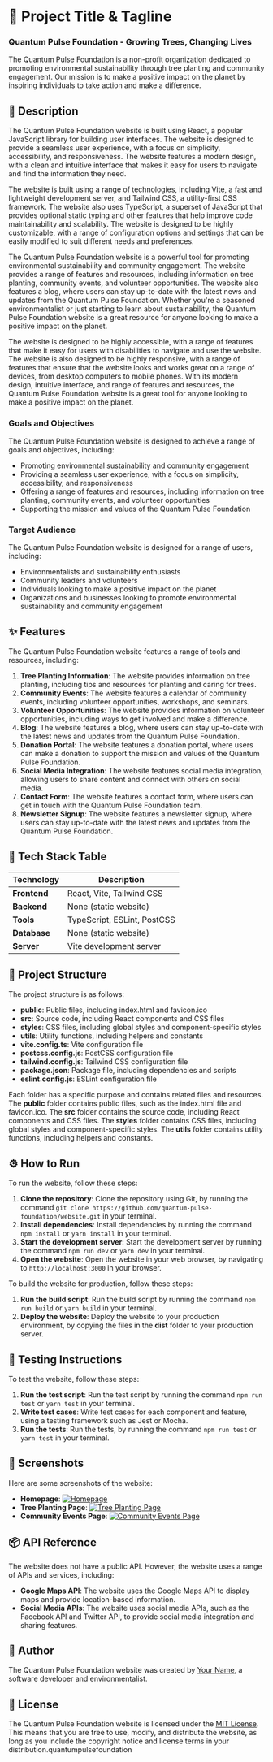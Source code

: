 🚀 Project Title & Tagline
========================
### Quantum Pulse Foundation - Growing Trees, Changing Lives
The Quantum Pulse Foundation is a non-profit organization dedicated to promoting environmental sustainability through tree planting and community engagement. Our mission is to make a positive impact on the planet by inspiring individuals to take action and make a difference.

📖 Description
---------------
The Quantum Pulse Foundation website is built using React, a popular JavaScript library for building user interfaces. The website is designed to provide a seamless user experience, with a focus on simplicity, accessibility, and responsiveness. The website features a modern design, with a clean and intuitive interface that makes it easy for users to navigate and find the information they need.

The website is built using a range of technologies, including Vite, a fast and lightweight development server, and Tailwind CSS, a utility-first CSS framework. The website also uses TypeScript, a superset of JavaScript that provides optional static typing and other features that help improve code maintainability and scalability. The website is designed to be highly customizable, with a range of configuration options and settings that can be easily modified to suit different needs and preferences.

The Quantum Pulse Foundation website is a powerful tool for promoting environmental sustainability and community engagement. The website provides a range of features and resources, including information on tree planting, community events, and volunteer opportunities. The website also features a blog, where users can stay up-to-date with the latest news and updates from the Quantum Pulse Foundation. Whether you're a seasoned environmentalist or just starting to learn about sustainability, the Quantum Pulse Foundation website is a great resource for anyone looking to make a positive impact on the planet.

The website is designed to be highly accessible, with a range of features that make it easy for users with disabilities to navigate and use the website. The website is also designed to be highly responsive, with a range of features that ensure that the website looks and works great on a range of devices, from desktop computers to mobile phones. With its modern design, intuitive interface, and range of features and resources, the Quantum Pulse Foundation website is a great tool for anyone looking to make a positive impact on the planet.

### Goals and Objectives
The Quantum Pulse Foundation website is designed to achieve a range of goals and objectives, including:

* Promoting environmental sustainability and community engagement
* Providing a seamless user experience, with a focus on simplicity, accessibility, and responsiveness
* Offering a range of features and resources, including information on tree planting, community events, and volunteer opportunities
* Supporting the mission and values of the Quantum Pulse Foundation

### Target Audience
The Quantum Pulse Foundation website is designed for a range of users, including:

* Environmentalists and sustainability enthusiasts
* Community leaders and volunteers
* Individuals looking to make a positive impact on the planet
* Organizations and businesses looking to promote environmental sustainability and community engagement

✨ Features
--------
The Quantum Pulse Foundation website features a range of tools and resources, including:

1. **Tree Planting Information**: The website provides information on tree planting, including tips and resources for planting and caring for trees.
2. **Community Events**: The website features a calendar of community events, including volunteer opportunities, workshops, and seminars.
3. **Volunteer Opportunities**: The website provides information on volunteer opportunities, including ways to get involved and make a difference.
4. **Blog**: The website features a blog, where users can stay up-to-date with the latest news and updates from the Quantum Pulse Foundation.
5. **Donation Portal**: The website features a donation portal, where users can make a donation to support the mission and values of the Quantum Pulse Foundation.
6. **Social Media Integration**: The website features social media integration, allowing users to share content and connect with others on social media.
7. **Contact Form**: The website features a contact form, where users can get in touch with the Quantum Pulse Foundation team.
8. **Newsletter Signup**: The website features a newsletter signup, where users can stay up-to-date with the latest news and updates from the Quantum Pulse Foundation.

🧰 Tech Stack Table
-------------------
| Technology | Description |
| --- | --- |
| **Frontend** | React, Vite, Tailwind CSS |
| **Backend** | None (static website) |
| **Tools** | TypeScript, ESLint, PostCSS |
| **Database** | None (static website) |
| **Server** | Vite development server |

📁 Project Structure
-------------------
The project structure is as follows:

* **public**: Public files, including index.html and favicon.ico
* **src**: Source code, including React components and CSS files
* **styles**: CSS files, including global styles and component-specific styles
* **utils**: Utility functions, including helpers and constants
* **vite.config.ts**: Vite configuration file
* **postcss.config.js**: PostCSS configuration file
* **tailwind.config.js**: Tailwind CSS configuration file
* **package.json**: Package file, including dependencies and scripts
* **eslint.config.js**: ESLint configuration file

Each folder has a specific purpose and contains related files and resources. The **public** folder contains public files, such as the index.html file and favicon.ico. The **src** folder contains the source code, including React components and CSS files. The **styles** folder contains CSS files, including global styles and component-specific styles. The **utils** folder contains utility functions, including helpers and constants.

⚙️ How to Run
----------------
To run the website, follow these steps:

1. **Clone the repository**: Clone the repository using Git, by running the command `git clone https://github.com/quantum-pulse-foundation/website.git` in your terminal.
2. **Install dependencies**: Install dependencies by running the command `npm install` or `yarn install` in your terminal.
3. **Start the development server**: Start the development server by running the command `npm run dev` or `yarn dev` in your terminal.
4. **Open the website**: Open the website in your web browser, by navigating to `http://localhost:3000` in your browser.

To build the website for production, follow these steps:

1. **Run the build script**: Run the build script by running the command `npm run build` or `yarn build` in your terminal.
2. **Deploy the website**: Deploy the website to your production environment, by copying the files in the **dist** folder to your production server.

🧪 Testing Instructions
------------------------

To test the website, follow these steps:

1. **Run the test script**: Run the test script by running the command `npm run test` or `yarn test` in your terminal.
2. **Write test cases**: Write test cases for each component and feature, using a testing framework such as Jest or Mocha.
3. **Run the tests**: Run the tests, by running the command `npm run test` or `yarn test` in your terminal.

📸 Screenshots
-------------
Here are some screenshots of the website:

* **Homepage**: [![Homepage](https://via.placeholder.com/300x200)](https://via.placeholder.com/300x200)
* **Tree Planting Page**: [![Tree Planting Page](https://via.placeholder.com/300x200)](https://via.placeholder.com/300x200)
* **Community Events Page**: [![Community Events Page](https://via.placeholder.com/300x200)](https://via.placeholder.com/300x200)

📦 API Reference
----------------
The website does not have a public API. However, the website uses a range of APIs and services, including:

* **Google Maps API**: The website uses the Google Maps API to display maps and provide location-based information.
* **Social Media APIs**: The website uses social media APIs, such as the Facebook API and Twitter API, to provide social media integration and sharing features.

👤 Author
--------
The Quantum Pulse Foundation website was created by [Your Name](https://www.example.com), a software developer and environmentalist.

📝 License
--------
The Quantum Pulse Foundation website is licensed under the [MIT License](https://opensource.org/licenses/MIT). This means that you are free to use, modify, and distribute the website, as long as you include the copyright notice and license terms in your distribution.quantumpulsefoundation
